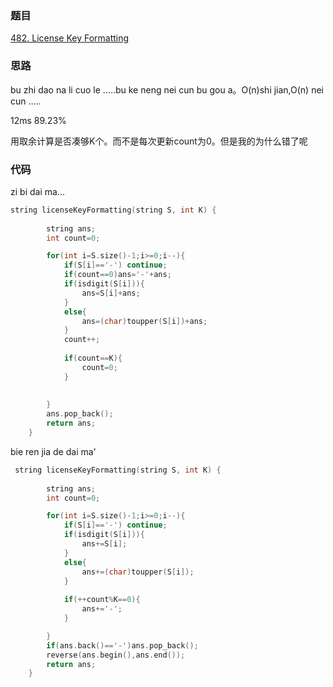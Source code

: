 ### 题目
[482. License Key Formatting](https://leetcode-cn.com/problems/license-key-formatting/)
### 思路
bu zhi dao na li cuo le .....bu ke neng nei cun bu gou a。O(n)shi jian,O(n) nei cun .....


12ms 89.23%

用取余计算是否凑够K个。而不是每次更新count为0。但是我的为什么错了呢
### 代码
zi bi dai ma...
```c++
string licenseKeyFormatting(string S, int K) {
        
        string ans;
        int count=0;

        for(int i=S.size()-1;i>=0;i--){
            if(S[i]=='-') continue;
            if(count==0)ans='-'+ans;
            if(isdigit(S[i])){
                ans=S[i]+ans;
            }
            else{
                ans=(char)toupper(S[i])+ans;
            }
            count++;
            
            if(count==K){
                count=0;
            }
            
            
        }
        ans.pop_back();
        return ans;
    }
```
bie ren jia de dai ma'
```c++
 string licenseKeyFormatting(string S, int K) {
        
        string ans;
        int count=0;

        for(int i=S.size()-1;i>=0;i--){
            if(S[i]=='-') continue;
            if(isdigit(S[i])){
                ans+=S[i];
            }
            else{
                ans+=(char)toupper(S[i]);
            }
            
            if(++count%K==0){
                ans+='-';
            }

        }
        if(ans.back()=='-')ans.pop_back();
        reverse(ans.begin(),ans.end());
        return ans;
    }
```
